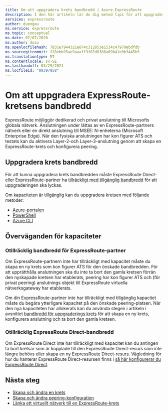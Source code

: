 ```yaml
---
title: Om att uppgradera krets bandbredd | Azure-ExpressRoute
description: I den här artikeln lär du dig metod tips för att uppgradera ExpressRoute-kretsens bandbredd
services: expressroute
author: duongau
ms.service: expressroute
ms.topic: conceptual
ms.date: 07/07/2020
ms.author: duau
ms.openlocfilehash: 7831e7944321e074c312853e1534c47970ebdfdb
ms.sourcegitcommit: f28ebb95ae9aaaff3f87d8388a09b41e0b3445b5
ms.translationtype: MT
ms.contentlocale: sv-SE
ms.lasthandoff: 03/29/2021
ms.locfileid: "89397958"
---
```

# <a name="about-upgrading-expressroute-circuit-bandwidth"></a>Om att uppgradera ExpressRoute-kretsens bandbredd

ExpressRoute möjliggör dedikerad och privat anslutning till Microsofts globala nätverk. Anslutningen under lättas av en ExpressRoute-partners nätverk eller en direkt anslutning till MSEE: N-enheterna (Microsoft Enterprise Edge). När den fysiska anslutningen har kon figurer ATS och testats kan du aktivera Layer-2-och Layer-3-anslutning genom att skapa en ExpressRoute-krets och konfigurera peering.

## <a name="upgrade-circuit-bandwidth"></a><a name="upgrade"></a>Uppgradera krets bandbredd

För att kunna uppgradera krets bandbredden måste ExpressRoute Direct-eller ExpressRoute-partner ha [tillräckligt med tillgänglig bandbredd](#considerations) för att uppgraderingen ska lyckas.

Om kapaciteten är tillgänglig kan du uppgradera kretsen med följande metoder:

* [Azure-portalen](expressroute-howto-circuit-portal-resource-manager.md#modify)
* [PowerShell](expressroute-howto-circuit-arm.md#modify)
* [Azure CLI](howto-circuit-cli.md#modify)

## <a name="capacity-considerations"></a><a name="considerations"></a>Överväganden för kapaciteter

### <a name="insufficient-expressroute-partner-bandwidth"></a><a name="bandwidth"></a>Otillräcklig bandbredd för ExpressRoute-partner

Om ExpressRoute-partnern inte har tillräckligt med kapacitet måste du skapa en ny krets som kon figurer ATS för den önskade bandbredden. För att upprätthålla anslutningen ska du inte ta bort den gamla kretsen förrän den nyskapade kretsen har etablerats, peering har kon figurer ATS och (för privat peering) anslutnings objekt till ExpressRoute virtuella nätverksgateway har etablerats.

Om din ExpressRoute-partner inte har tillräckligt med tillgänglig kapacitet måste du begära ytterligare kapacitet på den önskade peering-platsen. När den nya kapaciteten har allokerats kan du använda stegen i artikeln i avsnittet [bandbredd för uppgraderings krets](#upgrade) för att skapa en ny krets, konfigurera anslutning och ta bort den gamla kretsen.


### <a name="insufficient-expressroute-direct-bandwidth"></a><a name="bandwidth"></a>Otillräcklig ExpressRoute Direct-bandbredd

Om ExpressRoute Direct inte har tillräckligt med kapacitet kan du antingen ta bort kretsar som är kopplade till den ExpressRoute Direct-resurs som inte längre behövs eller skapa en ny ExpressRoute Direct-resurs. Vägledning för hur du hanterar ExpressRoute Direct-resursen finns i [så här konfigurerar du ExpressRoute Direct](how-to-expressroute-direct-portal.md).

## <a name="next-steps"></a>Nästa steg

* [Skapa och ändra en krets](expressroute-howto-circuit-portal-resource-manager.md)
* [Skapa och ändra peering-konfiguration](expressroute-howto-routing-portal-resource-manager.md)
* [Länka ett virtuellt nätverk till en ExpressRoute-krets](expressroute-howto-linkvnet-portal-resource-manager.md)
